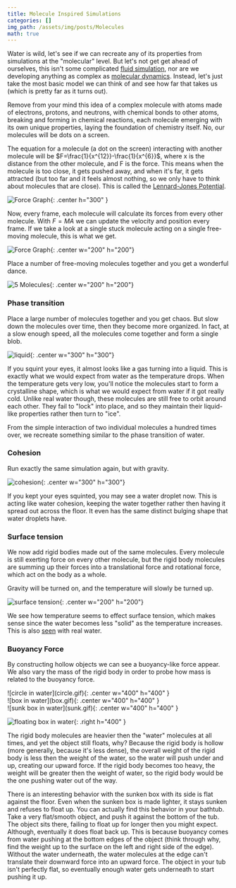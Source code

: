 ```yaml
---
title: Molecule Inspired Simulations
categories: []
img_path: /assets/img/posts/Molecules
math: true
---
```



Water is wild, let's see if we can recreate any of its properties from simulations at the "molecular" level. But let's not get get ahead of ourselves, this isn't some complicated [fluid simulation](https://www.youtube.com/watch?v=MXs_vkc8hpY), nor are we developing anything as complex as [molecular dynamics](https://en.wikipedia.org/wiki/Molecular_dynamics). Instead, let's just take the most basic model we can think of and see how far that takes us (which is pretty far as it turns out).

Remove from your mind this idea of a complex molecule with atoms made of electrons, protons, and neutrons, with chemical bonds to other atoms, breaking and forming in chemical reactions, each molecule emerging with its own unique properties, laying the foundation of chemistry itself. No, our molecules will be dots on a screen.

The equation for a molecule (a dot on the screen) interacting with another molecule will be $F=\frac{1}{x^{12}}-\frac{1}{x^{6}}$, where x is the distance from the other molecule, and F is the force. This means when the molecule is too close, it gets pushed away, and when it's far, it gets attracted (but too far and it feels almost nothing, so we only have to think about molecules that are close). This is called the [Lennard-Jones Potential](https://en.wikipedia.org/wiki/Lennard-Jones_potential).

![Force Graph](forceGraph.png){: .center h="300" }

Now, every frame, each molecule will calculate its forces from every other molecule. With $F=MA$ we can update the velocity and position every frame. If we take a look at a single stuck molecule acting on a single free-moving molecule, this is what we get.

![Force Graph](forceGraph.gif){: .center w="200" h="200"}

Place a number of free-moving molecules together and you get a wonderful dance.

![5 Molecules](5molecules.gif){: .center w="200" h="200"}

### Phase transition

Place a large number of molecules together and you get chaos. But slow down the molecules over time, then they become more organized. In fact, at a slow enough speed, all the molecules come together and form a single blob.

![liquid](liquid.gif){: .center w="300" h="300"}

If you squint your eyes, it almost looks like a gas turning into a liquid. This is exactly what we would expect from water as the temperature drops. When the temperature gets very low, you'll notice the molecules start to form a crystalline shape, which is what we would expect from water if it got really cold. Unlike real water though, these molecules are still free to orbit around each other. They fail to "lock" into place, and so they maintain their liquid-like properties rather then turn to "ice". 

From the simple interaction of two individual molecules a hundred times over, we recreate something similar to the phase transition of water.

### Cohesion

Run exactly the same simulation again, but with gravity.

![cohesion](cohesion.gif){: .center w="300" h="300"}

If you kept your eyes squinted, you may see a water droplet now. This is acting like water cohesion, keeping the water together rather then having it spread out across the floor. It even has the same distinct bulging shape that water droplets have.

### Surface tension

We now add rigid bodies made out of the same molecules. Every molecule is still exerting force on every other molecule, but the rigid body molecules are summing up their forces into a translational force and rotational force, which act on the body as a whole. 

Gravity will be turned on, and the temperature will slowly be turned up.

![surface tension](surfaceTension.gif){: .center w="200" h="200"}

We see how temperature seems to effect surface tension, which makes sense since the water becomes less "solid" as the temperature increases. This is also [seen](https://en.wikipedia.org/wiki/Surface_tension#Influence_of_temperature) with real water.

### Buoyancy Force

By constructing hollow objects we can see a buoyancy-like force appear. We also vary the mass of the rigid body in order to probe how mass is related to the buoyancy force.

<div class="row align-items-center">
<div class="col-md-4">
![circle in water](circle.gif){: .center w="400" h="400" }
</div>
<div class="col-md-4">
![box in water](box.gif){: .center w="400" h="400" }
</div>
<div class="col-md-4">
![sunk box in water](sunk.gif){: .center w="400" h="400" }
</div>
</div>

![floating box in water](floating.gif){: .right h="400" }

The rigid body molecules are heavier then the "water" molecules at all times, and yet the object still floats, why? Because the rigid body is hollow (more generally, because it's less dense), the overall weight of the rigid body is less then the weight of the water, so the water will push under and up, creating our upward force. If the rigid body becomes too heavy, the weight will be greater then the weight of water, so the rigid body would be the one pushing water out of the way.

There is an interesting behavior with the sunken box with its side is flat against the floor. Even when the sunken box is made lighter, it stays sunken and refuses to float up. You can actually find this behavior in your bathtub. Take a very flat/smooth object, and push it against the bottom of the tub. The object sits there, failing to float up for longer then you might expect. Although, eventually it does float back up. This is because buoyancy comes from water pushing at the bottom edges of the object (think through why, find the weight up to the surface on the left and right side of the edge). Without the water underneath, the water molecules at the edge can't translate their downward force into an upward force. The object in your tub isn't perfectly flat, so eventually enough water gets underneath to start pushing it up.

